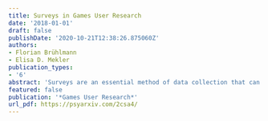 ```yaml
---
title: Surveys in Games User Research
date: '2018-01-01'
draft: false
publishDate: '2020-10-21T12:38:26.875060Z'
authors:
- Florian Brühlmann
- Elisa D. Mekler
publication_types:
- '6'
abstract: 'Surveys are an essential method of data collection that can deliver generalizable and actionable insights about the player’s experience. In this chapter, we present practice- oriented guidance about when the method is appropriate, what constitutes a good questionnaire, and how to alleviate possible biases and issues with data quality.'
featured: false
publication: '*Games User Research*'
url_pdf: https://psyarxiv.com/2csa4/
---
```


